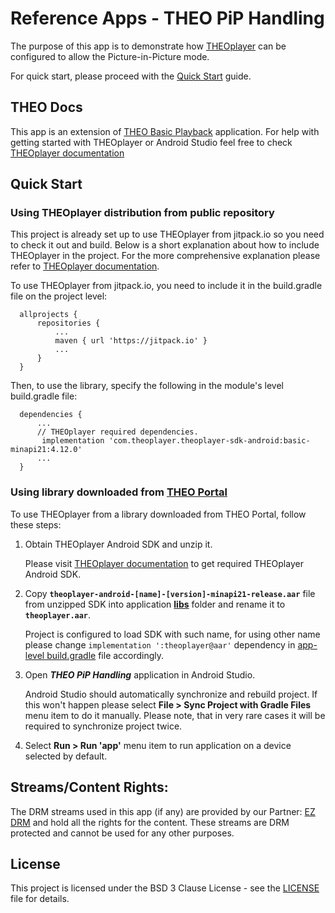 # Reference Apps - THEO PiP Handling

The purpose of this app is to demonstrate how [THEOplayer] can be configured to allow
the Picture-in-Picture mode.

For quick start, please proceed with the [Quick Start](#quick-start) guide.


## THEO Docs

This app is an extension of [THEO Basic Playback] application. For help with getting started with
THEOplayer or Android Studio feel free to check [THEOplayer documentation]


## Quick Start

### Using THEOplayer distribution from public repository

This project is already set up to use THEOplayer from jitpack.io so you need to check it out and build.
Below is a short explanation about how to include THEOplayer in the project.
For the more comprehensive explanation please refer to [THEOplayer documentation].

To use THEOplayer from jitpack.io, you need to include it in the build.gradle file on the project level:

      allprojects {
          repositories {
              ...
              maven { url 'https://jitpack.io' }
              ...
          }
      }

Then, to use the library, specify the following in the module's level build.gradle file:

      dependencies {
          ...
          // THEOplayer required dependencies.
           implementation 'com.theoplayer.theoplayer-sdk-android:basic-minapi21:4.12.0'
          ...
      }

### Using library downloaded from [THEO Portal]

To use THEOplayer from a library downloaded from THEO Portal, follow these steps:
1. Obtain THEOplayer Android SDK and unzip it.

   Please visit [THEOplayer documentation] to get required THEOplayer Android SDK.

2. Copy **`theoplayer-android-[name]-[version]-minapi21-release.aar`** file from unzipped SDK into
   application **[libs]** folder and rename it to **`theoplayer.aar`**.

   Project is configured to load SDK with such name, for using other name please change
   `implementation ':theoplayer@aar'` dependency in [app-level build.gradle] file accordingly.

3. Open _**THEO PiP Handling**_ application in Android Studio.

   Android Studio should automatically synchronize and rebuild project. If this won't happen please
   select **File > Sync Project with Gradle Files** menu item to do it manually. Please note, that
   in very rare cases it will be required to synchronize project twice.

4. Select **Run > Run 'app'** menu item to run application on a device selected by default.


## Streams/Content Rights:

The DRM streams used in this app (if any) are provided by our Partner: [EZ DRM] and hold all
the rights for the content. These streams are DRM protected and cannot be used for any other purposes.


## License

This project is licensed under the BSD 3 Clause License - see the [LICENSE] file for details.


[//]: # (Links and Guides reference)
[THEOplayer]: https://www.theoplayer.com/
[THEO Basic Playback]: ../Basic-Playback
[Get Started with THEOplayer]: https://www.theoplayer.com/licensing
[THEO Portal]: https://portal.theoplayer.com/
[THEOplayer documentation]: https://docs.theoplayer.com/getting-started/01-sdks/02-android/00-getting-started.md#getting-started-on-android
[EZ DRM]: https://ezdrm.com/

[//]: # (Project files reference)
[LICENSE]: LICENSE
[libs]: app/libs
[app-level build.gradle]: build.gradle
